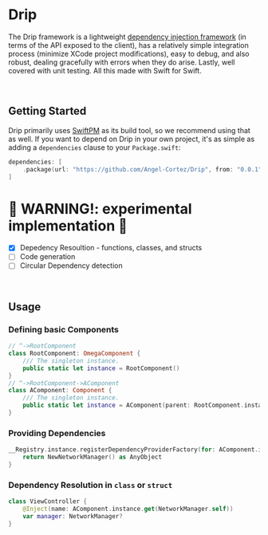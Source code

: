 # Drip

The Drip framework is a lightweight [dependency injection framework](https://en.wikipedia.org/wiki/Dependency_injection) (in terms of the API exposed to the client), has a relatively simple integration process (minimize XCode project modifications), easy to debug, and also robust, dealing gracefully with errors when they do arise. Lastly, well covered with unit testing. All this made with Swift for Swift.

<br>

## Getting Started

Drip primarily uses [SwiftPM](https://swift.org/package-manager/) as its build tool, so we recommend using that as well. If you want to depend on Drip in your own project, it's as simple as adding a `dependencies` clause to your `Package.swift`:

```swift
dependencies: [
    .package(url: "https://github.com/Angel-Cortez/Drip", from: "0.0.1")
]
```

#  🚧 WARNING!: experimental implementation 🚧
- [x] Depedency Resoultion - functions, classes, and structs
- [ ] Code generation
- [ ] Circular Dependency detection
<br>

## Usage


### Defining basic Components
``` swift
// ^->RootComponent
class RootComponent: OmegaComponent {
    /// The singleton instance.
    public static let instance = RootComponent()
}
// ^->RootComponent->AComponent
class AComponent: Component {
    /// The singleton instance.
    public static let instance = AComponent(parent: RootComponent.instance)
}
```

### Providing Dependencies 
```swift
__Registry.instance.registerDependencyProviderFactory(for: AComponent.instance.get(NetworkManager.self)) {
    return NewNetworkManager() as AnyObject
}
```

###  Dependency Resolution in `class` or `struct` 
```swift
class ViewController {
    @Inject(name: AComponent.instance.get(NetworkManager.self))
    var manager: NetworkManager?
}
```
